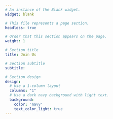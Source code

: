```yaml
---
# An instance of the Blank widget.
widget: blank

# This file represents a page section.
headless: true

# Order that this section appears on the page.
weight: 1

# Section title
title: Join Us

# Section subtitle
subtitle:

# Section design
design:
  # Use a 1-column layout
  columns: "1"
  # Use a dark navy background with light text.
  background:
    color: 'navy'
    text_color_light: true
---
```



